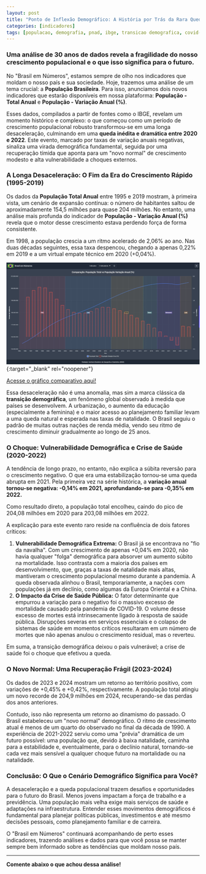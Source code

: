 ```yaml
---
layout: post
title: "Ponto de Inflexão Demográfico: A História por Trás da Rara Queda Populacional no Brasil"
categories: [indicadores]
tags: [populacao, demografia, pnad, ibge, transicao demografica, covid-19]
---
```


### Uma análise de 30 anos de dados revela a fragilidade do nosso crescimento populacional e o que isso significa para o futuro.

No "Brasil em Números", estamos sempre de olho nos indicadores que moldam o nosso país e sua sociedade. Hoje, trazemos uma análise de um tema crucial: a **População Brasileira**. Para isso, anunciamos dois novos indicadores que estarão disponíveis em nossa plataforma: **População - Total Anual** e **População - Variação Anual (%)**.

Esses dados, compilados a partir de fontes como o IBGE, revelam um momento histórico e complexo: o que começou como um período de crescimento populacional robusto transformou-se em uma longa desaceleração, culminando em uma **queda inédita e dramática entre 2020 e 2022**. Este evento, marcado por taxas de variação anuais negativas, sinaliza uma virada demográfica fundamental, seguida por uma recuperação tímida que aponta para um "novo normal" de crescimento modesto e alta vulnerabilidade a choques externos.

### A Longa Desaceleração: O Fim da Era do Crescimento Rápido (1995-2019)

Os dados da **População Total Anual** entre 1995 e 2019 mostram, à primeira vista, um cenário de expansão contínua: o número de habitantes saltou de aproximadamente 154,5 milhões para quase 204 milhões. No entanto, uma análise mais profunda do indicador de **População - Variação Anual (%)** revela que o motor desse crescimento estava perdendo força de forma consistente.

Em 1998, a população crescia a um ritmo acelerado de 2,06% ao ano. Nas duas décadas seguintes, essa taxa despencou, chegando a apenas 0,22% em 2019 e a um virtual empate técnico em 2020 (+0,04%).

[![GRÁFICO: POPULAÇÃO - TOTAL ANUAL X POPULAÇÃO - VARIAÇÃO ANUAL (1995-2025)](/assets/img/populacao-total-x-variacao.webp)](/assets/img/populacao-total-x-variacao.webp){:target="\_blank" rel="noopener"}

<p class="text-center">
<a href="{{ site.url }}/?indicators=populacao-total-anual,populacao-variacao-anual" class="text-blue-600 hover:text-blue-400 underline" target="_blank" rel="noopener">Acesse o gráfico comparativo aqui!</a>
</p>

Essa desaceleração não é uma anomalia, mas sim a marca clássica da **transição demográfica**, um fenômeno global observado à medida que países se desenvolvem. A urbanização, o aumento da educação (especialmente a feminina) e o maior acesso ao planejamento familiar levam a uma queda natural e esperada nas taxas de natalidade. O Brasil seguiu o padrão de muitas outras nações de renda média, vendo seu ritmo de crescimento diminuir gradualmente ao longo de 25 anos.

### O Choque: Vulnerabilidade Demográfica e Crise de Saúde (2020-2022)

A tendência de longo prazo, no entanto, não explica a súbita reversão para o crescimento negativo. O que era uma estabilização tornou-se uma queda abrupta em 2021. Pela primeira vez na série histórica, a **variação anual tornou-se negativa: -0,14% em 2021, aprofundando-se para -0,35% em 2022.**

Como resultado direto, a população total encolheu, caindo do pico de 204,08 milhões em 2020 para 203,08 milhões em 2022.

A explicação para este evento raro reside na confluência de dois fatores críticos:

1.  **Vulnerabilidade Demográfica Extrema:** O Brasil já se encontrava no "fio da navalha". Com um crescimento de apenas +0,04% em 2020, não havia qualquer "folga" demográfica para absorver um aumento súbito na mortalidade. Isso contrasta com a maioria dos países em desenvolvimento, que, graças a taxas de natalidade mais altas, mantiveram o crescimento populacional mesmo durante a pandemia. A queda observada alinhou o Brasil, temporariamente, a nações com populações já em declínio, como algumas da Europa Oriental e a China.
2.  **O Impacto da Crise de Saúde Pública:** O fator determinante que empurrou a variação para o negativo foi o massivo excesso de mortalidade causado pela pandemia de COVID-19. O volume desse excesso de mortes está intrinsecamente ligado à resposta de saúde pública. Disrupções severas em serviços essenciais e o colapso de sistemas de saúde em momentos críticos resultaram em um número de mortes que não apenas anulou o crescimento residual, mas o reverteu.

Em suma, a transição demográfica deixou o país vulnerável; a crise de saúde foi o choque que efetivou a queda.

### O Novo Normal: Uma Recuperação Frágil (2023-2024)

Os dados de 2023 e 2024 mostram um retorno ao território positivo, com variações de +0,45% e +0,42%, respectivamente. A população total atingiu um novo recorde de 204,9 milhões em 2024, recuperando-se das perdas dos anos anteriores.

Contudo, isso não representa um retorno ao dinamismo do passado. O Brasil estabeleceu um "novo normal" demográfico. O ritmo de crescimento atual é menos de um quarto do observado no final da década de 1990. A experiência de 2021-2022 serviu como uma "prévia" dramática de um futuro possível: uma população que, devido à baixa natalidade, caminha para a estabilidade e, eventualmente, para o declínio natural, tornando-se cada vez mais sensível a qualquer choque futuro na mortalidade ou na natalidade.

### Conclusão: O Que o Cenário Demográfico Significa para Você?

A desaceleração e a queda populacional trazem desafios e oportunidades para o futuro do Brasil. Menos jovens impactam a força de trabalho e a previdência. Uma população mais velha exige mais serviços de saúde e adaptações na infraestrutura. Entender esses movimentos demográficos é fundamental para planejar políticas públicas, investimentos e até mesmo decisões pessoais, como planejamento familiar e de carreira.

O "Brasil em Números" continuará acompanhando de perto esses indicadores, trazendo análises e dados para que você possa se manter sempre bem informado sobre as tendências que moldam nosso país.

---

**Comente abaixo o que achou dessa análise!**

